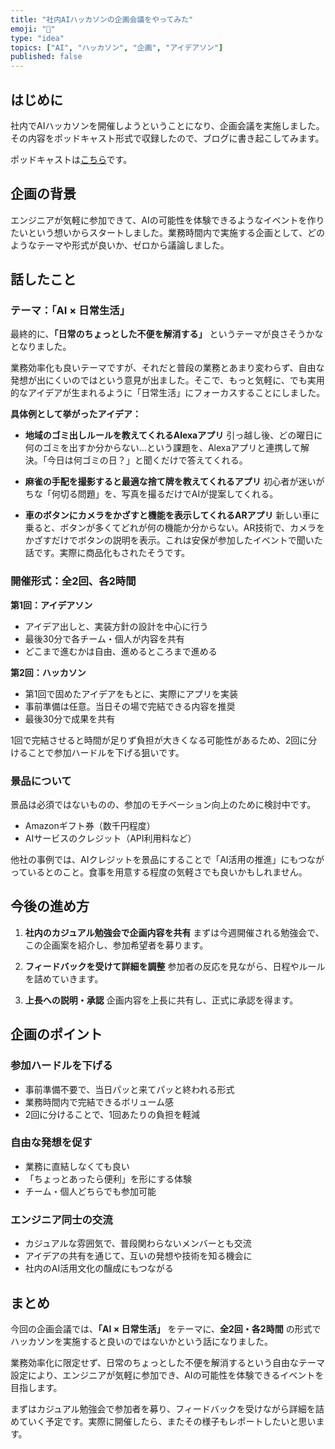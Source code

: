 ```yaml
---
title: "社内AIハッカソンの企画会議をやってみた"
emoji: "🤖"
type: "idea"
topics: ["AI", "ハッカソン", "企画", "アイデアソン"]
published: false
---
```


## はじめに

社内でAIハッカソンを開催しようということになり、企画会議を実施しました。その内容をポッドキャスト形式で収録したので、ブログに書き起こしてみます。

ポッドキャストは[こちら](https://open.spotify.com/episode/2OgSPmN3LLyfYcTMq3C7JQ?si=d0233e589c0c4f20)です。

## 企画の背景

エンジニアが気軽に参加できて、AIの可能性を体験できるようなイベントを作りたいという想いからスタートしました。業務時間内で実施する企画として、どのようなテーマや形式が良いか、ゼロから議論しました。

## 話したこと

### テーマ：「AI × 日常生活」

最終的に、**「日常のちょっとした不便を解消する」** というテーマが良さそうかなとなりました。

業務効率化も良いテーマですが、それだと普段の業務とあまり変わらず、自由な発想が出にくいのではという意見が出ました。そこで、もっと気軽に、でも実用的なアイデアが生まれるように「日常生活」にフォーカスすることにしました。

**具体例として挙がったアイデア：**

- **地域のゴミ出しルールを教えてくれるAlexaアプリ**
  引っ越し後、どの曜日に何のゴミを出すか分からない…という課題を、Alexaアプリと連携して解決。「今日は何ゴミの日？」と聞くだけで答えてくれる。

- **麻雀の手配を撮影すると最適な捨て牌を教えてくれるアプリ**
  初心者が迷いがちな「何切る問題」を、写真を撮るだけでAIが提案してくれる。

- **車のボタンにカメラをかざすと機能を表示してくれるARアプリ**
  新しい車に乗ると、ボタンが多くてどれが何の機能か分からない。AR技術で、カメラをかざすだけでボタンの説明を表示。これは安保が参加したイベントで聞いた話です。実際に商品化もされたそうです。

### 開催形式：全2回、各2時間

**第1回：アイデアソン**

- アイデア出しと、実装方針の設計を中心に行う
- 最後30分で各チーム・個人が内容を共有
- どこまで進むかは自由、進めるところまで進める

**第2回：ハッカソン**

- 第1回で固めたアイデアをもとに、実際にアプリを実装
- 事前準備は任意。当日その場で完結できる内容を推奨
- 最後30分で成果を共有

1回で完結させると時間が足りず負担が大きくなる可能性があるため、2回に分けることで参加ハードルを下げる狙いです。

### 景品について

景品は必須ではないものの、参加のモチベーション向上のために検討中です。

- Amazonギフト券（数千円程度）
- AIサービスのクレジット（API利用料など）

他社の事例では、AIクレジットを景品にすることで「AI活用の推進」にもつながっているとのこと。食事を用意する程度の気軽さでも良いかもしれません。

## 今後の進め方

1. **社内のカジュアル勉強会で企画内容を共有**
   まずは今週開催される勉強会で、この企画案を紹介し、参加希望者を募ります。

2. **フィードバックを受けて詳細を調整**
   参加者の反応を見ながら、日程やルールを詰めていきます。

3. **上長への説明・承認**
   企画内容を上長に共有し、正式に承認を得ます。

## 企画のポイント

### 参加ハードルを下げる

- 事前準備不要で、当日パッと来てパッと終われる形式
- 業務時間内で完結できるボリューム感
- 2回に分けることで、1回あたりの負担を軽減

### 自由な発想を促す

- 業務に直結しなくても良い
- 「ちょっとあったら便利」を形にする体験
- チーム・個人どちらでも参加可能

### エンジニア同士の交流

- カジュアルな雰囲気で、普段関わらないメンバーとも交流
- アイデアの共有を通じて、互いの発想や技術を知る機会に
- 社内のAI活用文化の醸成にもつながる

## まとめ

今回の企画会議では、**「AI × 日常生活」** をテーマに、**全2回・各2時間** の形式でハッカソンを実施すると良いのではないかという話になりました。

業務効率化に限定せず、日常のちょっとした不便を解消するという自由なテーマ設定により、エンジニアが気軽に参加でき、AIの可能性を体験できるイベントを目指します。

まずはカジュアル勉強会で参加者を募り、フィードバックを受けながら詳細を詰めていく予定です。実際に開催したら、またその様子もレポートしたいと思います。

